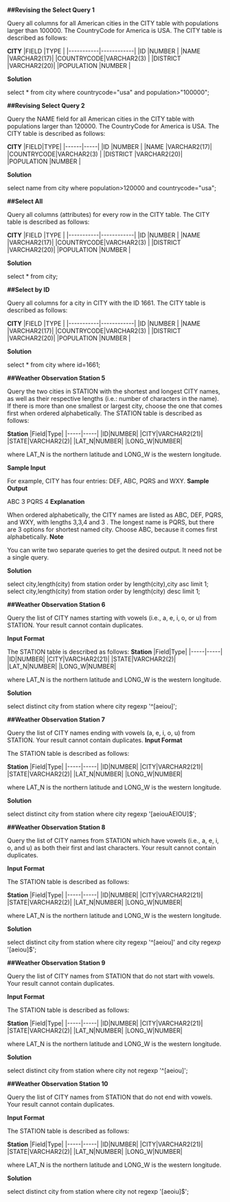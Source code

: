 **##Revising the Select Query 1**

Query all columns for all American cities in the CITY table with populations larger than 100000. The CountryCode for America is USA.
The CITY table is described as follows:

**CITY**
|FIELD      |TYPE        |
|-----------|------------|
|ID         |NUMBER      |
|NAME       |VARCHAR2(17)|
|COUNTRYCODE|VARCHAR2(3) |
|DISTRICT   |VARCHAR2(20)|
|POPULATION |NUMBER      |

**Solution**

select * from city where countrycode="usa" and population>"100000";

**##Revising Select Query 2**

Query the NAME field for all American cities in the CITY table with populations larger than 120000. The CountryCode for America is USA.
The CITY table is described as follows:

**CITY**
|FIELD|TYPE|
|------|-----|
|ID         |NUMBER      |
|NAME       |VARCHAR2(17)|
|COUNTRYCODE|VARCHAR2(3) |
|DISTRICT   |VARCHAR2(20)|
|POPULATION |NUMBER      |

**Solution**

select name from city where population>120000 and countrycode="usa";

**##Select All**

Query all columns (attributes) for every row in the CITY table.
The CITY table is described as follows:

**CITY**
|FIELD      |TYPE        |
|-----------|------------|
|ID         |NUMBER      |
|NAME       |VARCHAR2(17)|
|COUNTRYCODE|VARCHAR2(3) |
|DISTRICT   |VARCHAR2(20)|
|POPULATION |NUMBER      |

**Solution**

select * from city;

**##Select by ID**

Query all columns for a city in CITY with the ID 1661.
The CITY table is described as follows:

**CITY**
|FIELD      |TYPE        |
|-----------|------------|
|ID         |NUMBER      |
|NAME       |VARCHAR2(17)|
|COUNTRYCODE|VARCHAR2(3) |
|DISTRICT   |VARCHAR2(20)|
|POPULATION |NUMBER      |

**Solution**

select * from city where id=1661;

**##Weather Observation Station 5**

Query the two cities in STATION with the shortest and longest CITY names, as well as their respective lengths (i.e.: number of characters in the name). If there is more than one smallest or largest city, choose the one that comes first when ordered alphabetically.
The STATION table is described as follows:

**Station**
|Field|Type|
|-----|-----|
|ID|NUMBER|
|CITY|VARCHAR2(21)|
|STATE|VARCHAR2(2)|
|LAT_N|NUMBER|
|LONG_W|NUMBER|

where LAT_N is the northern latitude and LONG_W is the western longitude.

**Sample Input**

For example, CITY has four entries: DEF, ABC, PQRS and WXY.
**Sample Output**

ABC 3
PQRS 4
**Explanation**

When ordered alphabetically, the CITY names are listed as ABC, DEF, PQRS, and WXY, with lengths 3,3,4 and 3 . The longest name is PQRS, but there are 3 options for shortest named city. Choose ABC, because it comes first alphabetically.
**Note**

You can write two separate queries to get the desired output. It need not be a single query.

**Solution**

select city,length(city) from station order by length(city),city asc limit 1;
select city,length(city) from station order by length(city) desc limit 1;

**##Weather Observation Station 6**

Query the list of CITY names starting with vowels (i.e., a, e, i, o, or u) from STATION. Your result cannot contain duplicates.

**Input Format**

The STATION table is described as follows:
**Station**
|Field|Type|
|-----|-----|
|ID|NUMBER|
|CITY|VARCHAR2(21)|
|STATE|VARCHAR2(2)|
|LAT_N|NUMBER|
|LONG_W|NUMBER|

where LAT_N is the northern latitude and LONG_W is the western longitude.

**Solution**

select distinct city from station where city regexp '^[aeiou]';


**##Weather Observation Station 7**

Query the list of CITY names ending with vowels (a, e, i, o, u) from STATION. Your result cannot contain duplicates.
**Input Format**

The STATION table is described as follows:

**Station**
|Field|Type|
|-----|-----|
|ID|NUMBER|
|CITY|VARCHAR2(21)|
|STATE|VARCHAR2(2)|
|LAT_N|NUMBER|
|LONG_W|NUMBER|

where LAT_N is the northern latitude and LONG_W is the western longitude.

**Solution**

select distinct city from station where city regexp '[aeiouAEIOU]$';

**##Weather Observation Station 8**

Query the list of CITY names from STATION which have vowels (i.e., a, e, i, o, and u) as both their first and last characters. Your result cannot contain duplicates.

**Input Format**

The STATION table is described as follows:

**Station**
|Field|Type|
|-----|-----|
|ID|NUMBER|
|CITY|VARCHAR2(21)|
|STATE|VARCHAR2(2)|
|LAT_N|NUMBER|
|LONG_W|NUMBER|

where LAT_N is the northern latitude and LONG_W is the western longitude.

**Solution**

select distinct city from station where city regexp '^[aeiou]' and city regexp '[aeiou]$';

**##Weather Observation Station 9**

Query the list of CITY names from STATION that do not start with vowels. Your result cannot contain duplicates.

**Input Format**

The STATION table is described as follows:

**Station**
|Field|Type|
|-----|-----|
|ID|NUMBER|
|CITY|VARCHAR2(21)|
|STATE|VARCHAR2(2)|
|LAT_N|NUMBER|
|LONG_W|NUMBER|

where LAT_N is the northern latitude and LONG_W is the western longitude.

**Solution**

select distinct city from station where city not regexp '^[aeiou]'; 


**##Weather Observation Station 10**

Query the list of CITY names from STATION that do not end with vowels. Your result cannot contain duplicates.

**Input Format**

The STATION table is described as follows:

**Station**
|Field|Type|
|-----|-----|
|ID|NUMBER|
|CITY|VARCHAR2(21)|
|STATE|VARCHAR2(2)|
|LAT_N|NUMBER|
|LONG_W|NUMBER|

where LAT_N is the northern latitude and LONG_W is the western longitude.

**Solution**

select distinct city from station where city not regexp '[aeoiu]$';








